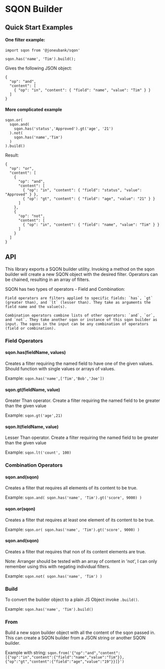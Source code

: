 # SQON Builder

## Quick Start Examples

#### One filter example:

```
import sqon from '@joneubank/sqon'

sqon.has('name', 'Tim').build();

```

Gives the following JSON object:

```
{
  "op": "and",
  "content": [
    { "op": "in", "content": { "field": "name", "value": "Tim" } }
  ]
}
```

#### More complicated example

```
sqon.or(
  sqon.and(
    sqon.has('status','Approved').gt('age', '21')
  ).not(
    sqon.has('name','Tim')
  )
).build()
```

Result:

```
{
  "op": "or",
  "content": [
    {
      "op": "and",
      "content": [
        { "op": "in", "content": { "field": "status", "value": "Approved" } },
        { "op": "gt", "content": { "field": "age", "value": "21" } }
      ]
    },
    {
      "op": "not",
      "content": [
        { "op": "in", "content": { "field": "name", "value": "Tim" } }
      ]
    }
  ]
}
```

## API

This library exports a SQON builder utility. Invoking a method on the sqon builder will create a new SQON object with the desired filter. Operators can be chained, resulting in an array of filters.

SQON has two types of operators - Field and Combination:

    Field operators are filters applied to specific fields: `has`, `gt` (greater than), and `lt` (lesser than). They take as arguments the field name and the value(s).

    Combination operators combine lists of other operators: `and`, `or`, and `not`. They take another sqon or instance of this sqon builder as input. The sqons in the input can be any combination of operators (field or combination).

### Field Operators

#### sqon.has(fieldName, values)

Creates a filter requiring the named field to have one of the given values. Should function with single values or arrays of values.

Example: `sqon.has('name',['Tim','Bob','Joe'])`

#### sqon.gt(fieldName, value)

Greater Than operator. Create a filter requiring the named field to be greater than the given value

Example: `sqon.gt('age',21)`

#### sqon.lt(fieldName, value)

Lesser Than operator. Create a filter requiring the named field to be greater than the given value

Example: `sqon.lt('count', 100)`

### Combination Operators

#### sqon.and(sqon)

Creates a filter that requires all elements of its content to be true.

Example: `sqon.and( sqon.has('name', 'Tim').gt('score', 9000) )`

#### sqon.or(sqon)

Creates a filter that requires at least one element of its content to be true.

Example: `sqon.or( sqon.has('name', 'Tim').gt('score', 9000) )`

#### sqon.and(sqon)

Creates a filter that requires that non of its content elements are true.

Note: Arranger should be tested with an array of content in 'not', I can only remember using this with negating individual filters.

Example: `sqon.not( sqon.has('name', 'Tim') )`

### Build

To convert the builder object to a plain JS Object invoke `.build()`.

Example: `sqon.has('name', 'Tim').build()`

### From

Build a new sqon builder object with all the content of the sqon passed in. This can create a SQON builder from a JSON string or another SQON builder.

Example with string: `sqon.from('{"op":"and","content":[{"op":"in","content":{"field":"name","value":"Tim"}},{"op":"gt","content":{"field":"age","value":"19"}}]}')`
